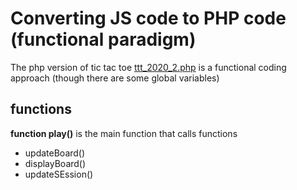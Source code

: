 # Converting JS code to PHP code (functional paradigm)

The php version of tic tac toe [ttt_2020_2.php](ttt_2020_2.php) is a functional coding approach (though there are some global variables)

## functions

**function play()**
is the main function that calls functions
- updateBoard()
- displayBoard()
- updateSEssion()


